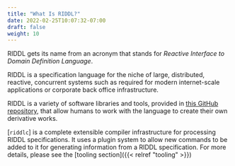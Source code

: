 ```yaml
---
title: "What Is RIDDL?"
date: 2022-02-25T10:07:32-07:00
draft: false
weight: 10
---
```


RIDDL gets its name from an acronym that stands for *Reactive Interface to
Domain Definition Language*.

RIDDL is a specification language for the niche of large, distributed,
reactive, concurrent systems such as required for modern internet-scale 
applications or corporate back office infrastructure. 

RIDDL is a variety of software libraries and tools, provided in 
[this GitHub repository](https://github.com/ossuminc/riddl), that 
allow humans to work with the language to create their own derivative works. 

[`riddlc`] is a complete extensible compiler infrastructure for processing 
RIDDL specifications. It uses a plugin system to allow new commands to be added
to it for generating information from a RIDDL specification. For more details, 
please see the [tooling section]({{< relref "tooling" >}})

